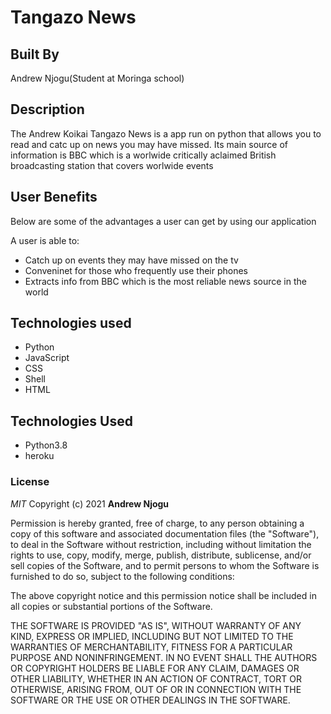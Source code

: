 # Tangazo News

## Built By 
Andrew Njogu(Student at Moringa school)

## Description
The Andrew Koikai Tangazo News is a app run on python that allows you to read and catc up on news you may have missed. Its main source of information is BBC which is a worlwide critically aclaimed British broadcasting station that covers worlwide events

## User Benefits
Below are some of the advantages a user can get by using our application

A user is able to:
* Catch up on events they may have missed on the tv
* Conveninet for those who frequently use their phones
* Extracts info from BBC which is the most reliable news source  in the world

## Technologies used
* Python
* JavaScript
* CSS
* Shell
* HTML


        
## Technologies Used
* Python3.8
* heroku

### License

*MIT*
Copyright (c) 2021 **Andrew Njogu**

Permission is hereby granted, free of charge, to any person obtaining a copy of this software and associated documentation files (the "Software"), to deal in the Software without restriction, including without limitation the rights to use, copy, modify, merge, publish, distribute, sublicense, and/or sell copies of the Software, and to permit persons to whom the Software is furnished to do so, subject to the following conditions:

The above copyright notice and this permission notice shall be included in all copies or substantial portions of the Software.

THE SOFTWARE IS PROVIDED "AS IS", WITHOUT WARRANTY OF ANY KIND, EXPRESS OR IMPLIED, INCLUDING BUT NOT LIMITED TO THE WARRANTIES OF MERCHANTABILITY, FITNESS FOR A PARTICULAR PURPOSE AND NONINFRINGEMENT. IN NO EVENT SHALL THE AUTHORS OR COPYRIGHT HOLDERS BE LIABLE FOR ANY CLAIM, DAMAGES OR OTHER LIABILITY, WHETHER IN AN ACTION OF CONTRACT, TORT OR OTHERWISE, ARISING FROM, OUT OF OR IN CONNECTION WITH THE SOFTWARE OR THE USE OR OTHER DEALINGS IN THE SOFTWARE.
